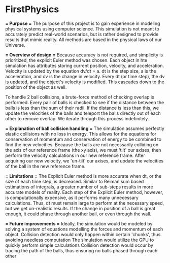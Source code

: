# FirstPhysics
**= Purpose =**
The purpose of this project is to gain experience in modeling physical systems using computer science. 
This simulation is not meant to accurately predict real-world scenarios, but is rather designed to provide results that mimic reality.
All methods are based in the physical laws of our Universe.

**= Overview of design =**
Because accuracy is not required, and simplicity is prioritized, the explicit Euler method was chosen.
Each object in hte simulation has attributes storing current position, velocity, and acceleration. 
Velocity is updated by the equation dv/dt = a. dt is the step size, a is the acceleration, and dv is the change in velocity.
Every dt (or time step), the dv is updated, and the object's velocity is modified. This cascades down to the position of the object as well.

To handle 2 ball collisions, a brute-force method of checking overlap is performed. 
Every pair of balls is checked to see if the distance between the balls is less than the sum of their radii. 
If the distance is less than this, we update the velocities of the balls and teleport the balls directly out of each other to remove overlap.
We iterate through this process indefinitely.

**= Explanation of ball collision handling =**
The simulation assumes perfectly elastic collisions with no loss in energy. 
This allows for the equations for conservation of momentum and conservation of energy to be combined to find the new velocities.
Because the balls are not necessarily colliding on the axis of our reference frame (the xy axis), we must 'tilt' our axises,
then perform the velocity calculations in our new reference frame. After acquiring our new velocity, we 'un-tilt' our axises,
and update the velocities of the ball in the new reference frame.

**= Limitations =**
The Explicit Euler method is more accurate when dt, or the size of each time step, is decreased. 
Similar to Reiman sum based estimations of integrals, a greater number of sub-steps results in more accurate models of reality.
Each step of the Explicit Euler method, however, is computationally expensive, as it performs many unnecessary calculations.
Thus, dt must remain large to perform at the necessary speed, but we get un-realistic results.
If the change in position of a ball is great enough, it could phase through another ball, or even through the wall.

**= Future improvements =**
Ideally, the simulation would be modeled by solving a system of equations modelling the forces and momentum of each object.
Collision detection would only happen within certain 'chunks', thus avoiding needless computation
The simulation would utilize the GPU to quickly perform simple calculations
Collision detection would occur by tracing the path of the balls, thus ensuring no balls phased through each other
